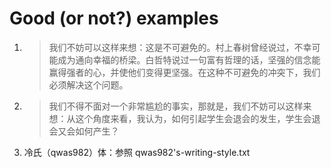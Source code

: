 # Good (or not?) examples
1. > 我们不妨可以这样来想：这是不可避免的。村上春树曾经说过，不幸可能成为通向幸福的桥梁。白哲特说过一句富有哲理的话，坚强的信念能赢得强者的心，并使他们变得更坚强。在这种不可避免的冲突下，我们必须解决这个问题。
2. > 我们不得不面对一个非常尴尬的事实，那就是，我们不妨可以这样来想：从这个角度来看，我认为，如何引起学生会退会的发生，学生会退会又会如何产生？
3. 冷氏（qwas982）体：参照 qwas982's-writing-style.txt